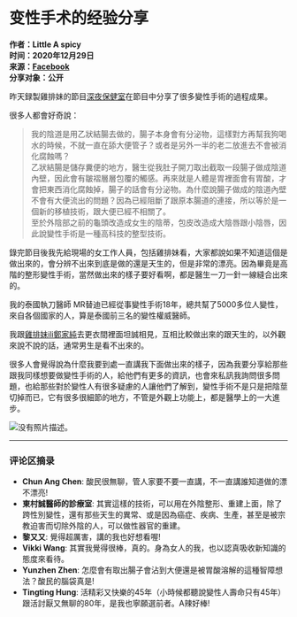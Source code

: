 # 变性手术的经验分享

**作者：Little A spicy**  
**时间：2020年12月29日**  
**来源：[Facebook](https://www.facebook.com/dream76843/posts/3795191290576125)**  
**分享对象：公开**  

昨天録製雞排妹的節目[深夜保健室](https://www.facebook.com/people/%E6%B7%B1%E5%A4%9C%E4%BF%9D%E5%81%A5%E5%AE%A4/100064158576833/)在節目中分享了很多變性手術的過程成果。

很多人都會好奇說：

> 我的陰道是用乙狀結腸去做的，腸子本身會有分泌物，這樣對方再幫我狗喝水的時候，不就一直在舔大便管子？或者是另外一半的老二放進去不會被消化腐蝕嗎？  
>  乙狀結腸是儲存糞便的地方，醫生從我肚子開刀取出截取一段腸子做成陰道內壁，因此會有皺褶層層包覆的觸感。再來就是人體是胃裡面會有胃酸，才會把東西消化腐蝕掉，腸子的話會有分泌物。為什麼說腸子做成的陰道內壁不會有大便流出的問題？因為已經阻斷了跟原本腸道的連接，所以等於是一個新的移植技術，跟大便已經不相關了。  
>  至於外陰部之前的龜頭改造成女生的陰蒂，包皮改造成大陰唇跟小陰唇，因此說變性手術是一種高科技的整型技術。

錄完節目後我先給現場的女工作人員，包括雞排妹看，大家都說如果不知道這個是做出來的，會分辨不出來到底是做的還是天生的，但是非常的漂亮。因為畢竟是高階的整形變性手術，當然做出來的樣子要好看啊，都是醫生一刀一針一線縫合出來的。

我的泰國執刀醫師 MR替迪已經從事變性手術18年，總共幫了5000多位人變性，來自各個國家的人，算是泰國前三名的變性權威醫師。

我跟[雞排妹ili鄭家純](https://www.facebook.com/ili.cheng?__cft__[0]=AZW3fSDI0QNqj7WS4DoqlFOiw11McU57Vj5Ep3GHFwES-j76t0-i3lNRxSTSK7XgIHQcXHomWj-fujWTrhWXQ1vo5f0nUgy1KWtBGambHZSs9SN5HhHDFvB30QwMIYDP9owNWCQPLmlKVH4iJPHmzX7kn4thZGL20jLb_zAmJdldgQ&__tn__=-]K-R)去更衣間裡面坦誠相見，互相比較做出來的跟天生的，以外觀來說不說的話，通常男生是看不出來的。

很多人會覺得說為什麼我要到處一直講我下面做出來的樣子，因為我要分享給那些跟我同樣想要做變性手術的人，給他們有更多的資訊，也會來私訊我詢問很多問題，也給那些對於變性人有很多疑慮的人讓他們了解到，變性手術不是只是把陰莖切掉而已，它有很多很細節的地方，不管是外觀上功能上，都是醫學上的一大進步。

![没有照片描述。](https://scontent-sjc3-1.xx.fbcdn.net/v/t1.6435-9/133578192_3795191147242806_6775120609661441732_n.jpg?stp=dst-jpg_s640x640_tt6&_nc_cat=102&ccb=1-7&_nc_sid=833d8c&_nc_ohc=K58wvhTU8hAQ7kNvgFiiRZD&_nc_oc=AdgbXnOlnpmkGMRHtfUeJNwFXuV8Ouh4Etiz_r_wgPs400Ax69KK_s8op0shVlhEFqs&_nc_zt=23&_nc_ht=scontent-sjc3-1.xx&_nc_gid=A81DGBXku_CzaCdPZyqr6Sb&oh=00_AYA_txAIBoeBQzs1cma-wgtAAD7i5kWhhMrdQxLQSVhYfA&oe=67CF2877)

---

### 评论区摘录

- **Chun Ang Chen**: 酸民很無聊，管人家要不要一直講，不一直講誰知道做的漂不漂亮!
- **東村誠醫師的診療室**: 其實這樣的技術，可以用在外陰整形、重建上面，除了跨性別變性，還有那些天生的異常、或是因為癌症、疾病、生產，甚至是被宗教迫害而切除外陰的人，可以做性器官的重建。
- **黎又又**: 覺得超厲害，講的我也好想看喔!
- **Vikki Wang**: 其實我覺得很棒，真的。身為女人的我，也以認真吸收新知識的態度來看待。
- **Yunzhen Zhen**: 怎麼會有取出腸子會沾到大便還是被胃酸溶解的這種智障想法？酸民的腦袋真是!
- **Tingting Hung**: 活精彩又快樂的45年（小時候都聽說變性人壽命只有45年）跟活討厭又無聊的80年，是我也寧願選前者。A辣好棒!